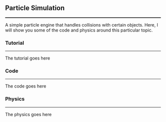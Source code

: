 ## Particle Simulation 

<hr style = "height:2px">

A simple particle engine that handles collisions with certain objects.
Here, I will show you some of the code and physics around this particular topic.
<br>

### Tutorial

<hr style = "height:1px">

The tutorial goes here
<br>

### Code

<hr style = "height:1px">

The code goes here
<br>

### Physics

<hr style = "height:1px">

The physics goes here 
<br>